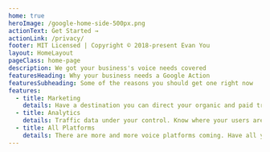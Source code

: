 ```yaml
---
home: true
heroImage: /google-home-side-500px.png
actionText: Get Started →
actionLink: /privacy/
footer: MIT Licensed | Copyright © 2018-present Evan You
layout: HomeLayout
pageClass: home-page
description: We got your business's voice needs covered
featuresHeading: Why your business needs a Google Action
featuresSubheading: Some of the reasons you should get one right now
features:
  - title: Marketing
    details: Have a destination you can direct your organic and paid traffic to. Great for branding and SEO.
  - title: Analytics
    details: Traffic data under your control. Know where your users are coming from and where they're going.
  - title: All Platforms
    details: There are more and more voice platforms coming. Have all your apps gathered in one place.
---
```


<!-- ::: warning COMPATIBILITY NOTE VuePress requires Node.js >= 8.6\. ::: -->
